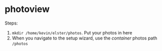 # photoview

Steps:
1. `mkdir /home/kevin/elster/photos`. Put your photos in here
2. When you navigate to the setup wizard, use the *container* photos path `/photos`